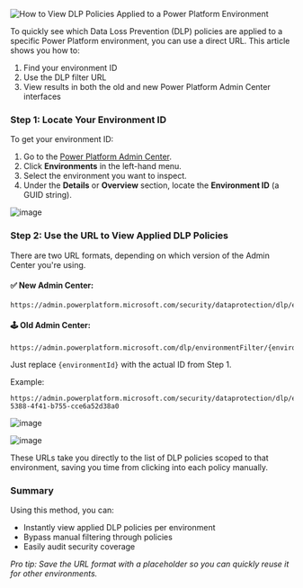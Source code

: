 ![How to View DLP Policies Applied to a Power Platform Environment](https://github.com/user-attachments/assets/08b245a4-c6f0-48e5-a497-d9032fef2feb)

To quickly see which Data Loss Prevention (DLP) policies are applied to a specific Power Platform environment, you can use a direct URL. This article shows you how to:

1. Find your environment ID
2. Use the DLP filter URL
3. View results in both the old and new Power Platform Admin Center interfaces

### Step 1: Locate Your Environment ID

To get your environment ID:

1. Go to the [Power Platform Admin Center](https://admin.powerplatform.microsoft.com).
2. Click **Environments** in the left-hand menu.
3. Select the environment you want to inspect.
4. Under the **Details** or **Overview** section, locate the **Environment ID** (a GUID string).

![image](https://github.com/user-attachments/assets/1318a95e-7fa4-4ea1-b5a1-5c8feabacb03)

### Step 2: Use the URL to View Applied DLP Policies

There are two URL formats, depending on which version of the Admin Center you're using.

#### ✅ New Admin Center:

```
https://admin.powerplatform.microsoft.com/security/dataprotection/dlp/environmentFilter/{environmentId}
```

#### 🕹️ Old Admin Center:

```
https://admin.powerplatform.microsoft.com/dlp/environmentFilter/{environmentId}
```

Just replace `{environmentId}` with the actual ID from Step 1.

Example:

```
https://admin.powerplatform.microsoft.com/security/dataprotection/dlp/environmentFilter/f4834a12-5388-4f41-b755-cce6a52d38a0
```
![image](https://github.com/user-attachments/assets/ed7086a9-5d03-48bf-9216-0197d1a94b5e)  

![image](https://github.com/user-attachments/assets/b2485972-3f21-4dd7-922f-4475cf5a940b)  

These URLs take you directly to the list of DLP policies scoped to that environment, saving you time from clicking into each policy manually.

### Summary

Using this method, you can:

* Instantly view applied DLP policies per environment
* Bypass manual filtering through policies
* Easily audit security coverage

*Pro tip: Save the URL format with a placeholder so you can quickly reuse it for other environments.*
